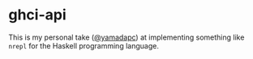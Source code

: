# ghci-api
This is my personal take ([@yamadapc](https://github.com/yamadapc)) at
implementing something like `nrepl` for the Haskell programming language.
